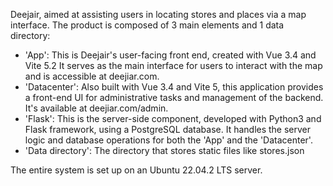 Deejair, aimed at assisting users in locating stores and places via a map interface. The product is composed of 3 main elements and 1 data directory:

- 'App': This is Deejair's user-facing front end, created with Vue 3.4 and Vite 5.2 It serves as the main interface for users to interact with the map and is accessible at deejiar.com.
- 'Datacenter': Also built with Vue 3.4 and Vite 5, this application provides a front-end UI for administrative tasks and management of the backend. It's available at deejiar.com/admin.
- 'Flask': This is the server-side component, developed with Python3 and Flask framework, using a PostgreSQL database. It handles the server logic and database operations for both the 'App' and the 'Datacenter'.
- 'Data directory': The directory that stores static files like stores.json

The entire system is set up on an Ubuntu 22.04.2 LTS server.
